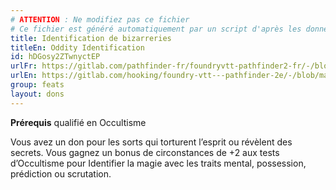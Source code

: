 ```yaml
---
# ATTENTION : Ne modifiez pas ce fichier
# Ce fichier est généré automatiquement par un script d'après les données du module Foundry VTT officiel et de sa traduction
title: Identification de bizarreries
titleEn: Oddity Identification
id: hDGosy2ZTwnyctEP
urlFr: https://gitlab.com/pathfinder-fr/foundryvtt-pathfinder2-fr/-/blob/master/data/feats/hDGosy2ZTwnyctEP.htm
urlEn: https://gitlab.com/hooking/foundry-vtt---pathfinder-2e/-/blob/master/packs/data/feats.db/oddity-identification.json
group: feats
layout: dons
---
```

**Prérequis** qualifié en Occultisme

Vous avez un don pour les sorts qui torturent l’esprit ou révèlent des secrets. Vous gagnez un bonus de circonstances de +2 aux tests d’Occultisme pour Identifier la magie avec les traits mental, possession, prédiction ou scrutation.


